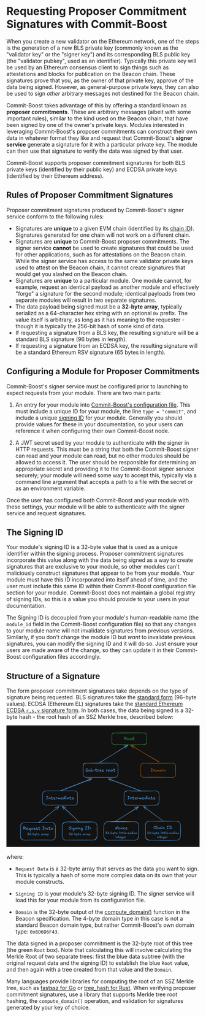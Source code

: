 # Requesting Proposer Commitment Signatures with Commit-Boost

When you create a new validator on the Ethereum network, one of the steps is the generation of a new BLS private key (commonly known as the "validator key" or the "signer key") and its corresponding BLS public key (the "validator pubkey", used as an identifier). Typically this private key will be used by an Ethereum consensus client to sign things such as attestations and blocks for publication on the Beacon chain. These signatures prove that you, as the owner of that private key, approve of the data being signed. However, as general-purpose private keys, they can also be used to sign *other* arbitrary messages not destined for the Beacon chain.

Commit-Boost takes advantage of this by offering a standard known as **proposer commitments**. These are arbitrary messages (albeit with some important rules), similar to the kind used on the Beacon chain, that have been signed by one of the owner's private keys. Modules interested in leveraging Commit-Boost's proposer commitments can construct their own data in whatever format they like and request that Commit-Boost's **signer service** generate a signature for it with a particular private key. The module can then use that signature to verify the data was signed by that user.

Commit-Boost supports proposer commitment signatures for both BLS private keys (identified by their public key) and ECDSA private keys (identified by their Ethereum address).


## Rules of Proposer Commitment Signatures

Proposer commitment signatures produced by Commit-Boost's signer service conform to the following rules:

- Signatures are **unique** to a given EVM chain (identified by its [chain ID](https://chainlist.org/)). Signatures generated for one chain will not work on a different chain.
- Signatures are **unique** to Commit-Boost proposer commitments. The signer service **cannot** be used to create signatures that could be used for other applications, such as for attestations on the Beacon chain. While the signer service has access to the same validator private keys used to attest on the Beacon chain, it cannot create signatures that would get you slashed on the Beacon chain.
- Signatures are **unique** to a particular module. One module cannot, for example, request an identical payload as another module and effectively "forge" a signature for the second module; identical payloads from two separate modules will result in two separate signatures.
- The data payload being signed must be a **32-byte array**, typically serializd as a 64-character hex string with an optional `0x` prefix. The value itself is arbitrary, as long as it has meaning to the requester - though it is typically the 256-bit hash of some kind of data.
- If requesting a signature from a BLS key, the resulting signature will be a standard BLS signature (96 bytes in length).
- If requesting a signature from an ECDSA key, the resulting signature will be a standard Ethereum RSV signature (65 bytes in length).


## Configuring a Module for Proposer Commitments

Commit-Boost's signer service must be configured prior to launching to expect requests from your module. There are two main parts:

1. An entry for your module into [Commit-Boost's configuration file](../get_started/configuration.md#custom-module). This must include a unique ID for your module, the line `type = "commit"`, and include a unique [signing ID](#the-signing-id) for your module. Generally you should provide values for these in your documentation, so your users can reference it when configuring their own Commit-Boost node.

2. A JWT secret used by your module to authenticate with the signer in HTTP requests. This must be a string that both the Commit-Boost signer can read and your module can read, but no other modules should be allowed to access it. The user should be responsible for determining an appropriate secret and providing it to the Commit-Boost signer service securely; your module will need some way to accept this, typically via a command line argument that accepts a path to a file with the secret or as an environment variable.

Once the user has configured both Commit-Boost and your module with these settings, your module will be able to authenticate with the signer service and request signatures.


## The Signing ID

Your module's signing ID is a 32-byte value that is used as a unique identifier within the signing process. Proposer commitment signatures incorporate this value along with the data being signed as a way to create signatures that are exclusive to your module, so other modules can't maliciously construct signatures that appear to be from your module. Your module must have this ID incorporated into itself ahead of time, and the user must include this same ID within their Commit-Boost configuration file section for your module. Commit-Boost does not maintain a global registry of signing IDs, so this is a value you should provide to your users in your documentation.

The Signing ID is decoupled from your module's human-readable name (the `module_id` field in the Commit-Boost configuration file) so that any changes to your module name will not invalidate signatures from previous versions. Similarly, if you don't change the module ID but *want* to invalidate previous signatures, you can modify the signing ID and it will do so. Just ensure your users are made aware of the change, so they can update it in their Commit-Boost configuration files accordingly.


## Structure of a Signature

The form proposer commitment signatures take depends on the type of signature being requested. BLS signatures take the [standard form](https://eth2book.info/latest/part2/building_blocks/signatures/) (96-byte values). ECDSA (Ethereum EL) signatures take the [standard Ethereum ECDSA `r,s,v` signature form](https://forum.openzeppelin.com/t/sign-it-like-you-mean-it-creating-and-verifying-ethereum-signatures/697). In both cases, the data being signed is a 32-byte hash - the root hash of an SSZ Merkle tree, described below:

<center>

<img src="../res/img/prop_commit_tree.png" width="800"/>

</center>

where:

- `Request Data` is a 32-byte array that serves as the data you want to sign. This is typically a hash of some more complex data on its own that your module constructs.

- `Signing ID` is your module's 32-byte signing ID. The signer service will load this for your module from its configuration file.

- `Domain` is the 32-byte output of the [compute_domain()](https://eth2book.info/capella/part2/building_blocks/signatures/#domain-separation-and-forks) function in the Beacon specification. The 4-byte domain type in this case is not a standard Beacon domain type, but rather Commit-Boost's own domain type: `0x6D6D6F43`.

The data signed in a proposer commitment is the 32-byte root of this tree (the green `Root` box). Note that calculating this will involve calculating the Merkle Root of two separate trees: first the blue data subtree (with the original request data and the signing ID) to establish the blue `Root` value, and then again with a tree created from that value and the `Domain`. 

Many languages provide libraries for computing the root of an SSZ Merkle tree, such as [fastssz for Go](https://github.com/ferranbt/fastssz) or [tree_hash for Rust](https://docs.rs/tree_hash/latest/tree_hash/). When verifying proposer commitment signatures, use a library that supports Merkle tree root hashing, the `compute_domain()` operation, and validation for signatures generated by your key of choice.

